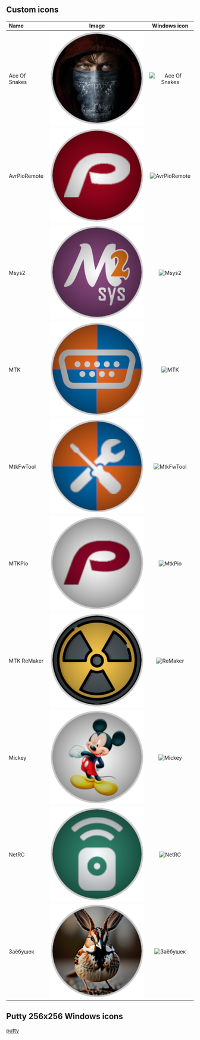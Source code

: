 ## Custom icons 

| Name          |  Image                                          | Windows icon
|:------------- | :---------------------------------------------: | :-------------------------------------:
| Ace Of Snakes | ![Ace Of Snakes](screenshots/AceOfSnakes.png)   | ![Ace Of Snakes](screenshots/AceOfSnakes.ico)
| AvrPioRemote  | ![AvrPioRemote](screenshots/AvrPioRemote.png)   | ![AvrPioRemote](screenshots/AvrPioRemote.ico)
| Msys2         | ![Msys2](screenshots/Msys2.png)                 | ![Msys2](screenshots/Msys2.ico)
| MTK           | ![MTK](screenshots/MTK.png)                     | ![MTK](screenshots/MTK.ico)
| MtkFwTool     | ![MtkFwTool](screenshots/MtkFwTool.png)         | ![MtkFwTool](screenshots/MtkFwTool.ico)
| MTKPio        | ![MtkPio](screenshots/MtkPio.png)               | ![MtkPio](screenshots/MtkPio.ico)
| MTK ReMaker   | ![ReMaker](screenshots/ReMaker.png)             | ![ReMaker](screenshots/ReMaker.ico)
| Mickey        | ![Mickey](screenshots/Mickey.png)               | ![Mickey](screenshots/Mickey.ico)
| NetRC         | ![NetRC](screenshots/NetRC.png)                 | ![NetRC](screenshots/NetRC.ico)
| Заёбушек      | ![Заёбушек](screenshots/Заёбушек.png)          | ![Заёбушек](screenshots/Заёбушек.ico)

## Putty 256x256 Windows icons 
[putty](./putty/)

